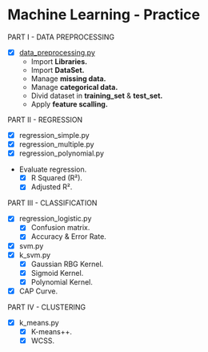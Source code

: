 # Machine Learning - Practice

PART I - DATA PREPROCESSING

* [X] [data_preprocessing.py](https://github.com/FlorianBergeron/machine_learning_practice/blob/master/1_variable.py)
  * Import **Libraries.**
  * Import **DataSet.**
  * Manage **missing data.**
  * Manage **categorical data.**
  * Divid dataset in **training_set** & **test_set.**
  * Apply **feature scalling.**

PART II - REGRESSION
* [X] regression_simple.py
* [X] regression_multiple.py
* [X] regression_polynomial.py
* Evaluate regression.
  * [X] R Squared (R²).
  * [X] Adjusted R².

PART III - CLASSIFICATION
* [X] regression_logistic.py
  * [X] Confusion matrix.
  * [X] Accuracy & Error Rate.
* [X] svm.py
* [X] k_svm.py
  * [X] Gaussian RBG Kernel.
  * [X] Sigmoid Kernel.
  * [X] Polynomial Kernel.
* [X] CAP Curve.

PART IV - CLUSTERING
* [X] k_means.py
  * [X] K-means++.
  * [X] WCSS.
